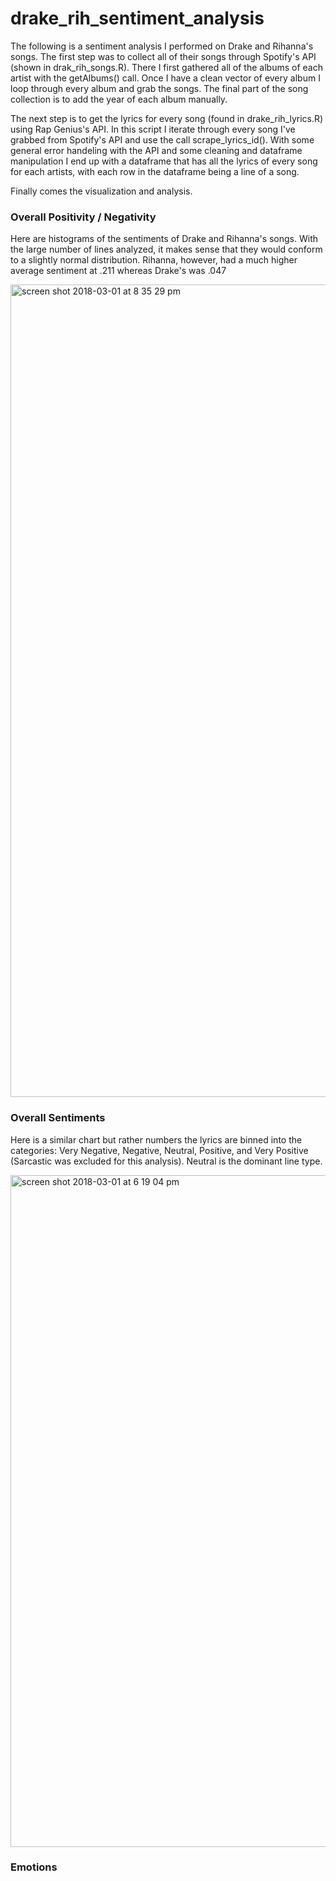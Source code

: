# drake_rih_sentiment_analysis


The following is a sentiment analysis I performed on Drake and Rihanna's songs. The first step was to collect all of their songs through Spotify's API (shown in drak_rih_songs.R). There I first gathered all of the albums of each artist with the getAlbums() call. Once I have a clean vector of every album I loop through every album and grab the songs. The final part of the song collection is to add the year of each album manually. 

The next step is to get the lyrics for every song (found in drake_rih_lyrics.R) using Rap Genius's API. In this script I iterate through every song I've grabbed from Spotify's API and use the call scrape_lyrics_id(). With some general error handeling with the API and some cleaning and dataframe manipulation I end up with a dataframe that has all the lyrics of every song for each artists, with each row in the dataframe being a line of a song. 

Finally comes the visualization and analysis. 

### Overall Positivity / Negativity 

Here are histograms of the sentiments of Drake and Rihanna's songs. With the large number of lines analyzed, it makes sense that they would conform to a slightly normal distribution. Rihanna, however, had a much higher average sentiment at .211 whereas Drake's was .047

<img width="1300" alt="screen shot 2018-03-01 at 8 35 29 pm" src="https://user-images.githubusercontent.com/38504767/52453791-f4550c00-2b16-11e9-8ebe-779497dcaab2.png">

### Overall Sentiments

Here is a similar chart but rather numbers the lyrics are binned into the categories: Very Negative, Negative, Neutral, Positive, and Very Positive (Sarcastic was excluded for this analysis). Neutral is the dominant line type. 

<img width="1075" alt="screen shot 2018-03-01 at 6 19 04 pm" src="https://user-images.githubusercontent.com/38504767/52453833-26666e00-2b17-11e9-8ab5-0d4a5bf00685.png">

### Emotions
